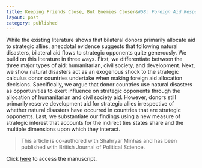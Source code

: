 ```yaml
---
title: Keeping Friends Close, But Enemies Closer&#58; Foreign Aid Responses to Natural Disasters
layout: post
category: published
---
```




<div class="message">
While the existing literature shows that bilateral donors primarily allocate aid to strategic allies, anecdotal evidence suggests that following natural disasters, bilateral aid flows to strategic opponents quite generously. We build on this literature in three ways. First, we differentiate between the three major types of aid: humanitarian, civil society, and development. Next, we show natural disasters act as an exogenous shock to the strategic calculus donor countries undertake when making foreign aid allocation decisions. Specifically, we argue that donor countries use natural disasters as opportunities to exert influence on strategic opponents through the allocation of humanitarian and civil society aid. However, donors still primarily reserve development aid for strategic allies irrespective of whether natural disasters have occurred in countries that are strategic opponents. Last, we substantiate our findings using a new measure of strategic interest that accounts for the indirect ties states share and the multiple dimensions upon which they interact.
</div>

> This article is co-authored with Shahryar Minhas and has been published with British Journal of Political Science.  
 
Click [here](https://www.cambridge.org/core/journals/british-journal-of-political-science/article/abs/keeping-friends-close-but-enemies-closer-foreign-aid-responses-to-natural-disasters/43D14E8092035D3DD986D861EDA7A741) to access the manuscript.

<br>
<br>


